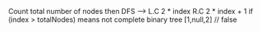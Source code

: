 Count total number of nodes
then DFS --> L.C 2 * index
R.C 2 * index + 1
if (index > totalNodes) means not complete binary tree
​
[1,null,2] // false